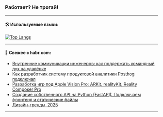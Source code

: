### Работает? Не трогай!

---
<!--
#### 🛠️ Technical stack:

![Java](https://img.shields.io/badge/Java-informational?logo=Oracle&style=flat&logoColor=white&color=FF4500)
![Kotlin](https://img.shields.io/badge/Kotlin-informational?logo=Kotlin&style=flat&logoColor=white&color=774D97)
![TS](https://img.shields.io/badge/TypeScript-informational?logo=typeScript&style=flat&logoColor=black&color=017acc)
![Python](https://img.shields.io/badge/Python-informational?logo=Python&style=flat&logoColor=black&color=ffdd54) <br>
![Spring](https://img.shields.io/badge/Spring-informational?logo=Spring&style=flat&logoColor=white&color=6DB33F) 
![SpringBoot](https://img.shields.io/badge/SpringBoot-informational?logo=SpringBoot&style=flat&logoColor=white&color=6DB33F)
![Nest](https://img.shields.io/badge/NestJS-informational?logo=NestJS&style=flat&logoColor=white&color=E0234E) 
![NodeJS](https://img.shields.io/badge/NodeJS-informational?logo=node.js&style=flat&logoColor=white&color=70A760)<br>
![PostgreSQL](https://img.shields.io/badge/PostgreSQL-informational?logo=PostgreSQL&style=flat&logoColor=white&color=DAA520)
![MongoDB](https://img.shields.io/badge/MongoDB-informational?logo=MongoDB&style=flat&logoColor=white&color=870000)
![Apache](https://img.shields.io/badge/Apache-informational?logo=apache&style=flat&logoColor=white&color=f74e28)

___ 
-->

#### 🛠️ Используемые языки:

[![Top Langs](https://github-readme-stats-u2qms2cxw-advtsettinggmailcoms-projects.vercel.app/api/top-langs/?username=zloylis&langs_count=10&hide_title=true&title_color=e6edf3&size_weight=0.5&count_weight=0.5&layout=compact&hide_progress=true&hide_border=true&theme=dracula)](https://github.com/zloylis)

<!---


####  :octocat:&nbsp;&nbsp; Статистика:

![GitHub stats](https://github-readme-stats-u2qms2cxw-advtsettinggmailcoms-projects.vercel.app/api?username=zloylis&show_icons=true&hide_border=true&theme=dracula&title_color=e6edf3&include_all_commits=true&count_private=true&hide_rank=false&hide_title=true&rank_icon=github)
-->
---

#### 💬 Свежее с habr.com:

<!-- BLOG-POST-LIST:START -->
- [Внутренние коммуникации инженеров: как поддержать командный дух на удалёнке](https://habr.com/ru/companies/2gis/articles/831436/?utm_source=habrahabr&utm_medium=rss&utm_campaign=831436)
- [Как разработчик систему продуктовой аналитики Posthog подключал](https://habr.com/ru/articles/831428/?utm_source=habrahabr&utm_medium=rss&utm_campaign=831428)
- [Разработка игр под Apple Vision Pro: ARKit, realityKit, Reality Composer Pro](https://habr.com/ru/articles/831422/?utm_source=habrahabr&utm_medium=rss&utm_campaign=831422)
- [Создание собственного API на Python &lpar;FastAPI&rpar;: Подключаем фронтенд и статические файлы](https://habr.com/ru/articles/831386/?utm_source=habrahabr&utm_medium=rss&utm_campaign=831386)
- [Дизайн-тренды  2025](https://habr.com/ru/articles/831382/?utm_source=habrahabr&utm_medium=rss&utm_campaign=831382)
<!-- BLOG-POST-LIST:END -->

---
